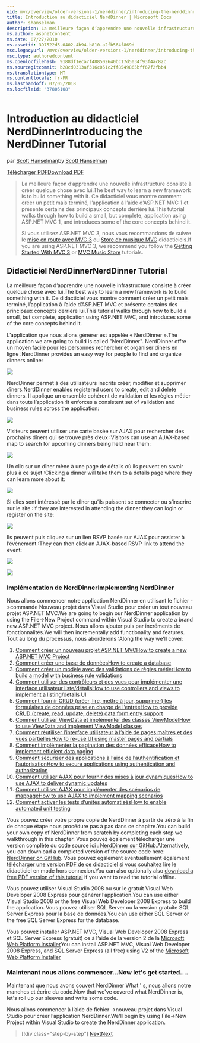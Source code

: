 ```yaml
---
uid: mvc/overview/older-versions-1/nerddinner/introducing-the-nerddinner-tutorial
title: Introduction au didacticiel NerdDinner | Microsoft Docs
author: shanselman
description: La meilleure façon d’apprendre une nouvelle infrastructure consiste à créer quelque chose avec lui. Ce didacticiel vous montre comment créer une application légère, mais complète, à l’aide de ASP.NE...
ms.author: aspnetcontent
ms.date: 07/27/2010
ms.assetid: 397522d5-0402-4b94-b810-a2fb564f869d
msc.legacyurl: /mvc/overview/older-versions-1/nerddinner/introducing-the-nerddinner-tutorial
msc.type: authoredcontent
ms.openlocfilehash: 9188df1eca7f488502640bc17d5034f93f4ac82c
ms.sourcegitcommit: b28cd0313af316c051c2ff8549865bff67f2fbb4
ms.translationtype: MT
ms.contentlocale: fr-FR
ms.lasthandoff: 07/05/2018
ms.locfileid: "37805108"
---
```

<a name="introducing-the-nerddinner-tutorial"></a><span data-ttu-id="5be8e-104">Introduction au didacticiel NerdDinner</span><span class="sxs-lookup"><span data-stu-id="5be8e-104">Introducing the NerdDinner Tutorial</span></span>
====================
<span data-ttu-id="5be8e-105">par [Scott Hanselman](https://github.com/shanselman)</span><span class="sxs-lookup"><span data-stu-id="5be8e-105">by [Scott Hanselman](https://github.com/shanselman)</span></span>

[<span data-ttu-id="5be8e-106">Télécharger PDF</span><span class="sxs-lookup"><span data-stu-id="5be8e-106">Download PDF</span></span>](http://aspnetmvcbook.s3.amazonaws.com/aspnetmvc-nerdinner_v1.pdf)

> <span data-ttu-id="5be8e-107">La meilleure façon d’apprendre une nouvelle infrastructure consiste à créer quelque chose avec lui.</span><span class="sxs-lookup"><span data-stu-id="5be8e-107">The best way to learn a new framework is to build something with it.</span></span> <span data-ttu-id="5be8e-108">Ce didacticiel vous montre comment créer un petit mais terminé, l’application à l’aide d’ASP.NET MVC 1 et présente certains des principaux concepts derrière lui.</span><span class="sxs-lookup"><span data-stu-id="5be8e-108">This tutorial walks through how to build a small, but complete, application using ASP.NET MVC 1, and introduces some of the core concepts behind it.</span></span>
> 
> <span data-ttu-id="5be8e-109">Si vous utilisez ASP.NET MVC 3, nous vous recommandons de suivre le [mise en route avec MVC 3](../../older-versions/getting-started-with-aspnet-mvc3/cs/intro-to-aspnet-mvc-3.md) ou [Store de musique MVC](../../older-versions/mvc-music-store/mvc-music-store-part-1.md) didacticiels.</span><span class="sxs-lookup"><span data-stu-id="5be8e-109">If you are using ASP.NET MVC 3, we recommend you follow the [Getting Started With MVC 3](../../older-versions/getting-started-with-aspnet-mvc3/cs/intro-to-aspnet-mvc-3.md) or [MVC Music Store](../../older-versions/mvc-music-store/mvc-music-store-part-1.md) tutorials.</span></span>


## <a name="nerddinner-tutorial"></a><span data-ttu-id="5be8e-110">Didacticiel NerdDinner</span><span class="sxs-lookup"><span data-stu-id="5be8e-110">NerdDinner Tutorial</span></span>

<span data-ttu-id="5be8e-111">La meilleure façon d’apprendre une nouvelle infrastructure consiste à créer quelque chose avec lui.</span><span class="sxs-lookup"><span data-stu-id="5be8e-111">The best way to learn a new framework is to build something with it.</span></span> <span data-ttu-id="5be8e-112">Ce didacticiel vous montre comment créer un petit mais terminé, l’application à l’aide d’ASP.NET MVC et présente certains des principaux concepts derrière lui.</span><span class="sxs-lookup"><span data-stu-id="5be8e-112">This tutorial walks through how to build a small, but complete, application using ASP.NET MVC, and introduces some of the core concepts behind it.</span></span>

<span data-ttu-id="5be8e-113">L’application que nous allons générer est appelée « NerdDinner ».</span><span class="sxs-lookup"><span data-stu-id="5be8e-113">The application we are going to build is called "NerdDinner".</span></span> <span data-ttu-id="5be8e-114">NerdDinner offre un moyen facile pour les personnes rechercher et organiser dîners en ligne :</span><span class="sxs-lookup"><span data-stu-id="5be8e-114">NerdDinner provides an easy way for people to find and organize dinners online:</span></span>

![](introducing-the-nerddinner-tutorial/_static/image1.png)

<span data-ttu-id="5be8e-115">NerdDinner permet à des utilisateurs inscrits créer, modifier et supprimer dîners.</span><span class="sxs-lookup"><span data-stu-id="5be8e-115">NerdDinner enables registered users to create, edit and delete dinners.</span></span> <span data-ttu-id="5be8e-116">Il applique un ensemble cohérent de validation et les règles métier dans toute l’application :</span><span class="sxs-lookup"><span data-stu-id="5be8e-116">It enforces a consistent set of validation and business rules across the application:</span></span>

![](introducing-the-nerddinner-tutorial/_static/image2.png)

<span data-ttu-id="5be8e-117">Visiteurs peuvent utiliser une carte basée sur AJAX pour rechercher des prochains dîners qui se trouve près d’eux :</span><span class="sxs-lookup"><span data-stu-id="5be8e-117">Visitors can use an AJAX-based map to search for upcoming dinners being held near them:</span></span>

![](introducing-the-nerddinner-tutorial/_static/image3.png)

<span data-ttu-id="5be8e-118">Un clic sur un dîner mène à une page de détails où ils peuvent en savoir plus à ce sujet :</span><span class="sxs-lookup"><span data-stu-id="5be8e-118">Clicking a dinner will take them to a details page where they can learn more about it:</span></span>

![](introducing-the-nerddinner-tutorial/_static/image4.png)

<span data-ttu-id="5be8e-119">Si elles sont intéressé par le dîner qu’ils puissent se connecter ou s’inscrire sur le site :</span><span class="sxs-lookup"><span data-stu-id="5be8e-119">If they are interested in attending the dinner they can login or register on the site:</span></span>

![](introducing-the-nerddinner-tutorial/_static/image5.png)

<span data-ttu-id="5be8e-120">Ils peuvent puis cliquez sur un lien RSVP basée sur AJAX pour assister à l’événement :</span><span class="sxs-lookup"><span data-stu-id="5be8e-120">They can then click an AJAX-based RSVP link to attend the event:</span></span>

![](introducing-the-nerddinner-tutorial/_static/image6.png)

![](introducing-the-nerddinner-tutorial/_static/image7.png)

### <a name="implementing-nerddinner"></a><span data-ttu-id="5be8e-121">Implémentation de NerdDinner</span><span class="sxs-lookup"><span data-stu-id="5be8e-121">Implementing NerdDinner</span></span>

<span data-ttu-id="5be8e-122">Nous allons commencer notre application NerdDinner en utilisant le fichier -&gt;commande Nouveau projet dans Visual Studio pour créer un tout nouveau projet ASP.NET MVC.</span><span class="sxs-lookup"><span data-stu-id="5be8e-122">We are going to begin our NerdDinner application by using the File-&gt;New Project command within Visual Studio to create a brand new ASP.NET MVC project.</span></span> <span data-ttu-id="5be8e-123">Nous allons ajouter puis par incréments de fonctionnalités.</span><span class="sxs-lookup"><span data-stu-id="5be8e-123">We will then incrementally add functionality and features.</span></span> <span data-ttu-id="5be8e-124">Tout au long du processus, nous aborderons :</span><span class="sxs-lookup"><span data-stu-id="5be8e-124">Along the way we'll cover:</span></span>

1. [<span data-ttu-id="5be8e-125">Comment créer un nouveau projet ASP.NET MVC</span><span class="sxs-lookup"><span data-stu-id="5be8e-125">How to create a new ASP.NET MVC Project</span></span>](# "créer un nouveau projet ASP.NET MVC")
2. [<span data-ttu-id="5be8e-126">Comment créer une base de données</span><span class="sxs-lookup"><span data-stu-id="5be8e-126">How to create a database</span></span>](# "créer une base de données")
3. [<span data-ttu-id="5be8e-127">Comment créer un modèle avec des validations de règles métier</span><span class="sxs-lookup"><span data-stu-id="5be8e-127">How to build a model with business rule validations</span></span>](# "créer un modèle avec des Validations de règles d’entreprise")
4. [<span data-ttu-id="5be8e-128">Comment utiliser des contrôleurs et des vues pour implémenter une interface utilisateur liste/détails</span><span class="sxs-lookup"><span data-stu-id="5be8e-128">How to use controllers and views to implement a listing/details UI</span></span>](# "utiliser les contrôleurs et les vues pour implémenter une interface utilisateur liste/détails")
5. <span data-ttu-id="5be8e-129">[Comment fournir CRUD (créer, lire, mettre à jour, supprimer) les formulaires de données prise en charge de l’entrée](# "fournir CRUD (Create, Read, Update, Delete) données formulaire entrée prend en charge")</span><span class="sxs-lookup"><span data-stu-id="5be8e-129">[How to provide CRUD (create, read, update, delete) data form entry support](# "Provide CRUD (Create, Read, Update, Delete) Data Form Entry Support")</span></span>
6. [<span data-ttu-id="5be8e-130">Comment utiliser ViewData et implémenter des classes ViewModel</span><span class="sxs-lookup"><span data-stu-id="5be8e-130">How to use ViewData and implement ViewModel classes</span></span>](# "utiliser un ViewData et implémenter des Classes ViewModel")
7. [<span data-ttu-id="5be8e-131">Comment réutiliser l’interface utilisateur à l’aide de pages maîtres et des vues partielles</span><span class="sxs-lookup"><span data-stu-id="5be8e-131">How to re-use UI using master pages and partials</span></span>](# "réutiliser d’interface utilisateur à l’aide des Pages maîtres et des vues partielles")
8. [<span data-ttu-id="5be8e-132">Comment implémenter la pagination des données efficace</span><span class="sxs-lookup"><span data-stu-id="5be8e-132">How to implement efficient data paging</span></span>](# "implémenter de données efficace la pagination")
9. [<span data-ttu-id="5be8e-133">Comment sécuriser des applications à l’aide de l’authentification et l’autorisation</span><span class="sxs-lookup"><span data-stu-id="5be8e-133">How to secure applications using authentication and authorization</span></span>](# "sécurisé Applications à l’aide de l’authentification et autorisation")
10. [<span data-ttu-id="5be8e-134">Comment utiliser AJAX pour fournir des mises à jour dynamiques</span><span class="sxs-lookup"><span data-stu-id="5be8e-134">How to use AJAX to deliver dynamic updates</span></span>](# "utiliser AJAX pour fournir des mises à jour dynamiques")
11. [<span data-ttu-id="5be8e-135">Comment utiliser AJAX pour implémenter des scénarios de mappage</span><span class="sxs-lookup"><span data-stu-id="5be8e-135">How to use AJAX to implement mapping scenarios</span></span>](# "utiliser AJAX pour implémenter les scénarios de mappage")
12. [<span data-ttu-id="5be8e-136">Comment activer les tests d’unités automatisés</span><span class="sxs-lookup"><span data-stu-id="5be8e-136">How to enable automated unit testing</span></span>](# "activer le test unitaire automatisé")

<span data-ttu-id="5be8e-137">Vous pouvez créer votre propre copie de NerdDinner à partir de zéro à la fin de chaque étape nous procédure pas à pas dans ce chapitre.</span><span class="sxs-lookup"><span data-stu-id="5be8e-137">You can build your own copy of NerdDinner from scratch by completing each step we walkthrough in this chapter.</span></span> <span data-ttu-id="5be8e-138">Vous pouvez également télécharger une version complète du code source ici : [NerdDinner sur GitHub](https://github.com/AspNetMVPSamples/NerdDinner).</span><span class="sxs-lookup"><span data-stu-id="5be8e-138">Alternatively, you can download a completed version of the source code here: [NerdDinner on GitHub](https://github.com/AspNetMVPSamples/NerdDinner).</span></span> <span data-ttu-id="5be8e-139">Vous pouvez également éventuellement également [télécharger une version PDF de ce didacticiel](http://aspnetmvcbook.s3.amazonaws.com/aspnetmvc-nerdinner_v1.pdf) si vous souhaitez lire le didacticiel en mode hors connexion.</span><span class="sxs-lookup"><span data-stu-id="5be8e-139">You can also optionally also [download a free PDF version of this tutorial](http://aspnetmvcbook.s3.amazonaws.com/aspnetmvc-nerdinner_v1.pdf) if you want to read the tutorial offline.</span></span>

<span data-ttu-id="5be8e-140">Vous pouvez utiliser Visual Studio 2008 ou sur le gratuit Visual Web Developer 2008 Express pour générer l’application.</span><span class="sxs-lookup"><span data-stu-id="5be8e-140">You can use either Visual Studio 2008 or the free Visual Web Developer 2008 Express to build the application.</span></span> <span data-ttu-id="5be8e-141">Vous pouvez utiliser SQL Server ou la version gratuite SQL Server Express pour la base de données.</span><span class="sxs-lookup"><span data-stu-id="5be8e-141">You can use either SQL Server or the free SQL Server Express for the database.</span></span>

<span data-ttu-id="5be8e-142">Vous pouvez installer ASP.NET MVC, Visual Web Developer 2008 Express et SQL Server Express (gratuit) ce à l’aide de la version 2 de la [Microsoft Web Platform Installer](https://www.microsoft.com/web/downloads/platform.aspx)</span><span class="sxs-lookup"><span data-stu-id="5be8e-142">You can install ASP.NET MVC, Visual Web Developer 2008 Express, and SQL Server Express (all free) using V2 of the [Microsoft Web Platform Installer](https://www.microsoft.com/web/downloads/platform.aspx)</span></span>

### <a name="now-lets-get-started"></a><span data-ttu-id="5be8e-143">Maintenant nous allons commencer...</span><span class="sxs-lookup"><span data-stu-id="5be8e-143">Now let's get started....</span></span>

<span data-ttu-id="5be8e-144">Maintenant que nous avons couvert NerdDinner What ' s, nous allons notre manches et écrire du code.</span><span class="sxs-lookup"><span data-stu-id="5be8e-144">Now that we've covered what NerdDinner is, let's roll up our sleeves and write some code.</span></span>

<span data-ttu-id="5be8e-145">Nous allons commencer à l’aide de fichier -&gt;nouveau projet dans Visual Studio pour créer l’application NerdDinner.</span><span class="sxs-lookup"><span data-stu-id="5be8e-145">We'll begin by using File-&gt;New Project within Visual Studio to create the NerdDinner application.</span></span>

> [!div class="step-by-step"]
> [<span data-ttu-id="5be8e-146">Next</span><span class="sxs-lookup"><span data-stu-id="5be8e-146">Next</span></span>](create-a-new-aspnet-mvc-project.md)
